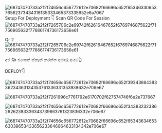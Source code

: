 ![68747470733a2f2f74656c656772612e70682f66696c652f6534633065376562373434316135333465373335652e6a7067](https://user-images.githubusercontent.com/115778204/218404073-bdf2dbfa-4d1d-46e2-b479-4f49774adc00.jpg)
Setup For Deployment 👇
Scan QR Code For Session
![68747470733a2f2f7265706c2e69742f62616467652f6769746875622f71756965632f77686174736173656e61](https://user-images.githubusercontent.com/115778204/218404283-16928c33-9b0e-40bd-a6a4-1d7b45c4c863.svg)

Qr 2
![68747470733a2f2f7265706c2e69742f62616467652f6769746875622f71756965632f77686174736173656e61](https://user-images.githubusercontent.com/115778204/218404339-c15cb99e-94d3-4a11-b0da-50333db334e0.svg)

අර Qr එකෙන් ස්කැන් කරන්න අමාරු අයට👆

DEPLOY👇

![68747470733a2f2f74656c656772612e70682f66696c652f3934366438336234363134353761336331353938632e706e67](https://user-images.githubusercontent.com/115778204/218405003-ff4d498a-6dd2-465e-a82f-b2abed301baa.png)

![68747470733a2f2f7261696c7761792e6170702f627574746f6e2e737667](https://user-images.githubusercontent.com/115778204/218405073-8f67bc04-e7c7-4b46-8fd3-48067186fdb0.svg)

![68747470733a2f2f74656c656772612e70682f66696c652f3438323238626262383336343739663761323836332e706e67](https://user-images.githubusercontent.com/115778204/218405216-ddebfb03-1cee-4a08-8203-82c2cb567cbe.png)

![68747470733a2f2f74656c656772612e70682f66696c652f6534363465363039653433656233646664633134342e706e67](https://user-images.githubusercontent.com/115778204/218405262-ac41f3a3-4b8a-4023-a2fe-085bcd18e9bf.png)
